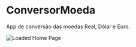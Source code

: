 # ConversorMoeda
App de conversão das moedas Real, Dólar e Euro.

![Loaded Home Page](conversor_moedas/loaded.jpeg)

